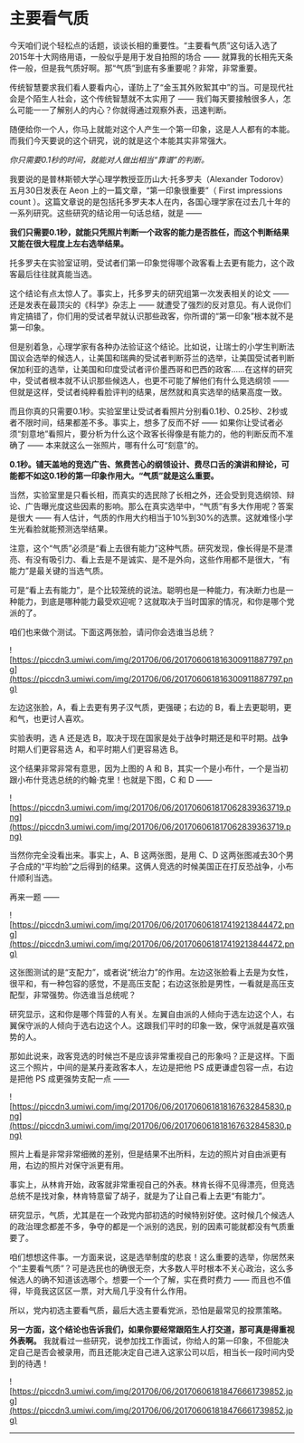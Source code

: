 # 主要看气质

今天咱们说个轻松点的话题，谈谈长相的重要性。“主要看气质”这句话入选了2015年十大网络用语，一般似乎是用于发自拍照的场合 —— 就算我的长相先天条件一般，但是我气质好啊。那“气质”到底有多重要呢？非常，非常重要。

传统智慧要求我们看人要看内心，谨防上了“金玉其外败絮其中”的当。可是现代社会是个陌生人社会，这个传统智慧就不太实用了 —— 我们每天要接触很多人，怎么可能一一了解别人的内心？你就得通过观察外表，迅速判断。

随便给你一个人，你马上就能对这个人产生一个第一印象，这是人人都有的本能。而我们今天要说的这个研究，说的就是这个本能其实非常强大。

 *你只需要0.1秒的时间，就能对人做出相当“靠谱”的判断。*

我要说的是普林斯顿大学心理学教授亚历山大·托多罗夫（Alexander Todorov）五月30日发表在 Aeon 上的一篇文章，“第一印象很重要”（ First impressions count ）。这篇文章说的是包括托多罗夫本人在内，各国心理学家在过去几十年的一系列研究。这些研究的结论用一句话总结，就是 —— 

 **我们只需要0.1秒，就能只凭照片判断一个政客的能力是否胜任，而这个判断结果又能在很大程度上左右选举结果。**

托多罗夫在实验室证明，受试者们第一印象觉得哪个政客看上去更有能力，这个政客最后往往就真能当选。

这个结论有点太惊人了。事实上，托多罗夫的研究组第一次发表相关的论文 —— 还是发表在最顶尖的《科学》杂志上 —— 就遭受了强烈的反对意见。有人说你们肯定搞错了，你们用的受试者早就认识那些政客，你所谓的“第一印象”根本就不是第一印象。

但是别着急，心理学家有各种办法验证这个结论。比如说，让瑞士的小学生判断法国议会选举的候选人，让美国和瑞典的受试者判断芬兰的选举，让美国受试者判断保加利亚的选举，让美国和印度受试者评价墨西哥和巴西的政客……在这样的研究中，受试者根本就不认识那些候选人，也更不可能了解他们有什么竞选纲领 —— 但就是这样，受试者纯粹看脸评判的结果，居然就和真实选举的结果高度一致。

而且你真的只需要0.1秒。实验室里让受试者看照片分别看0.1秒、0.25秒、2秒或者不限时间，结果都差不多。事实上，想多了反而不好 —— 如果你让受试者必须“刻意地”看照片，要分析为什么这个政客长得像是有能力的，他的判断反而不准确了 —— 本来就这么一张照片，哪有什么可“刻意”的。

 **0.1秒。铺天盖地的竞选广告、煞费苦心的纲领设计、费尽口舌的演讲和辩论，可能都不如这0.1秒的第一印象作用大。“气质”就是这么重要。**

当然，实验室里是只看长相，而真实的选民除了长相之外，还会受到竞选纲领、辩论、广告曝光度这些因素的影响。那么在真实选举中，“气质”有多大作用呢？答案是很大 —— 有人估计，气质的作用大约相当于10%到30%的选票。这就难怪小学生光看脸就能预测选举结果。

注意，这个“气质”必须是“看上去很有能力”这种气质。研究发现，像长得是不是漂亮、有没有吸引力、看上去是不是诚实、是不是外向，这些作用都不是很大，“有能力”是最关键的当选气质。

可是“看上去有能力”，是个比较笼统的说法。聪明也是一种能力，有决断力也是一种能力，到底是哪种能力最受欢迎呢？这就取决于当时国家的情况，和你是哪个党派的了。

咱们也来做个测试。下面这两张脸，请问你会选谁当总统？ 

![https://piccdn3.umiwi.com/img/201706/06/201706061816300911887797.png](https://piccdn3.umiwi.com/img/201706/06/201706061816300911887797.png)

左边这张脸，A，看上去更有男子汉气质，更强硬；右边的 B，看上去更聪明，更和气，也更讨人喜欢。

实验表明，选 A 还是选 B，取决于现在国家是处于战争时期还是和平时期。战争时期人们更容易选 A，和平时期人们更容易选 B。

这个结果非常非常有意思，因为上图的 A 和 B，其实一个是小布什，一个是当初跟小布什竞选总统的约翰·克里！也就是下图，C 和 D ——  

![https://piccdn3.umiwi.com/img/201706/06/201706061817062839363719.png](https://piccdn3.umiwi.com/img/201706/06/201706061817062839363719.png)

当然你完全没看出来。事实上，A、B 这两张图，是用 C、D 这两张图减去30个男子合成的“平均脸”之后得到的结果。这俩人竞选的时候美国正在打反恐战争，小布什顺利当选。

再来一题 ——  

![https://piccdn3.umiwi.com/img/201706/06/201706061817419213844472.png](https://piccdn3.umiwi.com/img/201706/06/201706061817419213844472.png)

这张图测试的是“支配力”，或者说“统治力”的作用。左边这张脸看上去是为女性，很平和，有一种包容的感觉，不是高压支配；右边这张脸是男性，一看就是高压支配型，非常强势。你选谁当总统呢？

研究显示，这和你是哪个阵营的人有关。左翼自由派的人倾向于选左边这个人，右翼保守派的人倾向于选右边这个人。这跟我们平时的印象一致，保守派就是喜欢强势的人。

那如此说来，政客竞选的时候岂不是应该非常重视自己的形象吗？正是这样。下面这三个照片，中间的是某丹麦政客本人，左边是把他 PS 成更谦虚包容一点，右边是把他 PS 成更强势支配一点 ——  

![https://piccdn3.umiwi.com/img/201706/06/201706061818167632845830.png](https://piccdn3.umiwi.com/img/201706/06/201706061818167632845830.png)

照片上看是非常非常细微的差别，但是结果不出所料，左边的照片对自由派更有用，右边的照片对保守派更有用。

事实上，从林肯开始，政客就非常重视自己的外表。林肯长得不见得漂亮，但竞选总统不是找对象，林肯特意留了胡子，就是为了让自己看上去更“有能力”。

研究显示，气质，尤其是在一个政党内部初选的时候特别好使。这时候几个候选人的政治理念都差不多，争夺的都是一个派别的选民，别的因素可能就都没有气质重要了。

咱们想想这件事。一方面来说，这是选举制度的悲哀！这么重要的选举，你居然来个“主要看气质”？可是选民也的确很无奈，大多数人平时根本不关心政治，这么多候选人的确不知道该选哪个。想要一个一个了解，实在费时费力 —— 而且也不值得，毕竟我这区区一票，对大局几乎没有什么作用。

所以，党内初选主要看气质，最后大选主要看党派，恐怕是最常见的投票策略。

 **另一方面，这个结论也告诉我们，如果你要经常跟陌生人打交道，那可真是得重视外表啊。** 我就看过一些研究，说参加找工作面试，你给人的第一印象，不但能决定自己是否会被录用，而且还能决定自己进入这家公司以后，相当长一段时间内受到的待遇！ 

![https://piccdn3.umiwi.com/img/201706/06/201706061818476661739852.jpg](https://piccdn3.umiwi.com/img/201706/06/201706061818476661739852.jpg)

---
